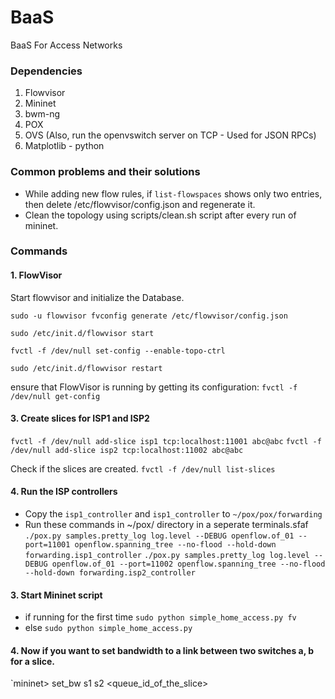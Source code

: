 # BaaS
BaaS For Access Networks

### Dependencies
1. Flowvisor
2. Mininet
3. bwm-ng
4. POX
5. OVS (Also, run the openvswitch server on TCP - Used for JSON RPCs)
7. Matplotlib - python

### Common problems and their solutions
* While adding new flow rules, if `list-flowspaces` shows only two entries, then delete /etc/flowvisor/config.json and regenerate it.
* Clean the topology using scripts/clean.sh script after every run of mininet. 

### Commands
#### 1. FlowVisor
Start flowvisor and initialize the Database.

`sudo -u flowvisor fvconfig generate /etc/flowvisor/config.json`

`sudo /etc/init.d/flowvisor start`

`fvctl -f /dev/null set-config --enable-topo-ctrl`

`sudo /etc/init.d/flowvisor restart`

ensure that FlowVisor is running by getting its configuration:
`fvctl -f /dev/null get-config`

#### 3. Create slices for ISP1 and ISP2
`fvctl -f /dev/null add-slice isp1 tcp:localhost:11001 abc@abc`
`fvctl -f /dev/null add-slice isp2 tcp:localhost:11002 abc@abc`

Check if the slices are created.
`fvctl -f /dev/null list-slices`

#### 4. Run the ISP controllers
* Copy the `isp1_controller` and `isp1_controller` to `~/pox/pox/forwarding`
* Run these commands in ~/pox/ directory in a seperate terminals.sfaf
`./pox.py samples.pretty_log log.level --DEBUG openflow.of_01 --port=11001 openflow.spanning_tree --no-flood --hold-down forwarding.isp1_controller`
`./pox.py samples.pretty_log log.level --DEBUG openflow.of_01 --port=11002 openflow.spanning_tree --no-flood --hold-down forwarding.isp2_controller`

#### 3. Start Mininet script 

* if running for the first time `sudo python simple_home_access.py fv`
* else `sudo python simple_home_access.py`

#### 4. Now if you want to set bandwidth to a link between two switches a, b for a slice.
`mininet> set_bw s1 s2 <bandwidth in bytes> <queue_id_of_the_slice>
